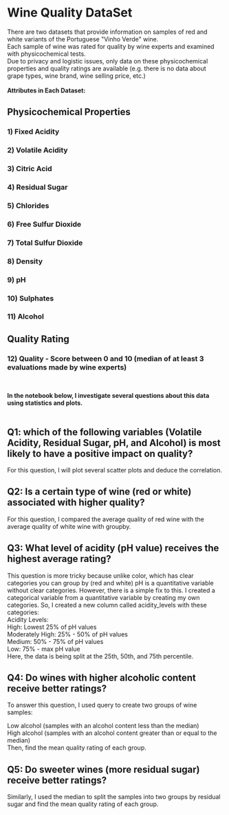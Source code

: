 # Wine Quality DataSet
There are two datasets that provide information on samples of red and white variants of the Portuguese "Vinho Verde" wine.</br>
Each sample of wine was rated for quality by wine experts and examined with physicochemical tests.</br>
Due to privacy and logistic issues, only data on these physicochemical properties and quality ratings are available (e.g. there is no data about grape types, wine brand, wine selling price, etc.)</br>
</br>
**Attributes in Each Dataset:**
</br>
##	Physicochemical Properties

### 1)	Fixed Acidity
### 2)	Volatile Acidity
### 3)	Citric Acid
### 4)	Residual Sugar
### 5)	Chlorides
### 6)	Free Sulfur Dioxide
### 7)	Total Sulfur Dioxide
### 8)	Density
### 9)	pH
### 10)	Sulphates
### 11)	Alcohol

##	Quality Rating
### 12)	Quality - Score between 0 and 10 (median of at least 3 evaluations made by wine experts)</br>
</br> 

**In the notebook below, I investigate several questions about this data using statistics and plots.**</br>
</br>

## Q1: which of the following variables (Volatile Acidity, Residual Sugar, pH, and Alcohol) is most likely to have a positive impact on quality?
For this question, I will plot several scatter plots and deduce the correlation.

## Q2: Is a certain type of wine (red or white) associated with higher quality?
For this question, I compared the average quality of red wine with the average quality of white wine with groupby. 

## Q3: What level of acidity (pH value) receives the highest average rating?
This question is more tricky because unlike color, which has clear categories you can group by (red and white) pH is a quantitative variable without clear categories. However, there is a simple fix to this. I created a categorical variable from a quantitative variable by creating my own categories. So, I created a new column called acidity_levels with these categories:
</br>
Acidity Levels:</br>
High: Lowest 25% of pH values</br>
Moderately High: 25% - 50% of pH values</br>
Medium: 50% - 75% of pH values</br>
Low: 75% - max pH value</br>
Here, the data is being split at the 25th, 50th, and 75th percentile.
</br>

## Q4: Do wines with higher alcoholic content receive better ratings?
To answer this question, I used query to create two groups of wine samples:</br>

Low alcohol (samples with an alcohol content less than the median)</br>
High alcohol (samples with an alcohol content greater than or equal to the median)</br>
Then, find the mean quality rating of each group.</br>

## Q5: Do sweeter wines (more residual sugar) receive better ratings?
Similarly, I used the median to split the samples into two groups by residual sugar and find the mean quality rating of each group.
